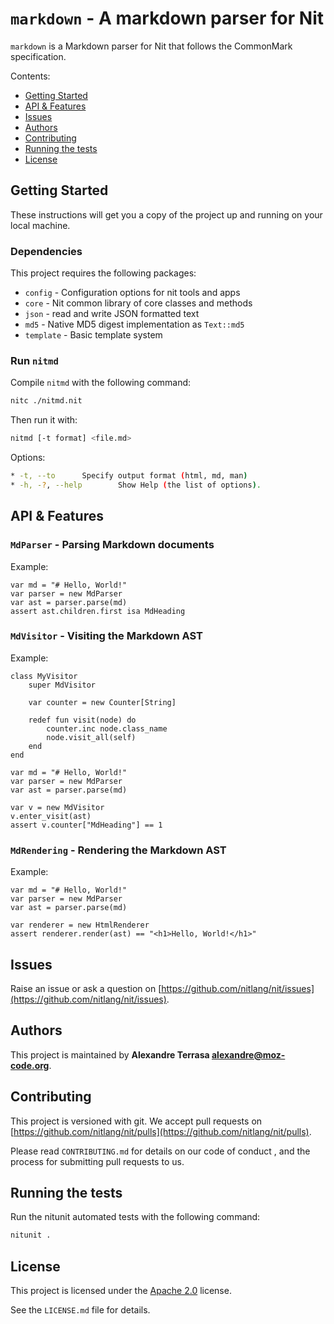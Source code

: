 # `markdown` - A markdown parser for Nit

 `markdown` is a Markdown parser for Nit that follows the CommonMark specification.

Contents:

 * [Getting Started](#Getting-Started)
 * [API & Features](#API-&-features)
 * [Issues](#Issues)
 * [Authors](#Authors)
 * [Contributing](#Contributing)
 * [Running the tests](#Running-the-tests)
 * [License](#License)

## Getting Started

These instructions will get you a copy of the project up and running on your local machine.

### Dependencies

This project requires the following packages:

* `config` - Configuration options for nit tools and apps
* `core` - Nit common library of core classes and methods
* `json` - read and write JSON formatted text
* `md5` - Native MD5 digest implementation as `Text::md5`
* `template` - Basic template system

### Run `nitmd`

Compile `nitmd` with the following command:

~~~bash
nitc ./nitmd.nit
~~~

Then run it with:

~~~bash
nitmd [-t format] <file.md>
~~~

Options:

~~~bash
* -t, --to		Specify output format (html, md, man)
* -h, -?, --help		Show Help (the list of options).
~~~

## API & Features

### `MdParser` - Parsing Markdown documents

Example:

~~~nit
var md = "# Hello, World!"
var parser = new MdParser
var ast = parser.parse(md)
assert ast.children.first isa MdHeading
~~~

### `MdVisitor` - Visiting the Markdown AST

Example:

~~~nit
class MyVisitor
	super MdVisitor

	var counter = new Counter[String]

	redef fun visit(node) do
		counter.inc node.class_name
		node.visit_all(self)
	end
end

var md = "# Hello, World!"
var parser = new MdParser
var ast = parser.parse(md)

var v = new MdVisitor
v.enter_visit(ast)
assert v.counter["MdHeading"] == 1
~~~

### `MdRendering` - Rendering the Markdown AST

Example:

~~~nit
var md = "# Hello, World!"
var parser = new MdParser
var ast = parser.parse(md)

var renderer = new HtmlRenderer
assert renderer.render(ast) == "<h1>Hello, World!</h1>"
~~~

## Issues

Raise an issue or ask a question on [https://github.com/nitlang/nit/issues](https://github.com/nitlang/nit/issues).

## Authors

This project is maintained by **Alexandre Terrasa <alexandre@moz-code.org>**.

## Contributing

This project is versioned with git.
We accept pull requests on [https://github.com/nitlang/nit/pulls](https://github.com/nitlang/nit/pulls).

Please read `CONTRIBUTING.md` for details on our code of conduct , and the
process for submitting pull requests to us.

## Running the tests

Run the nitunit automated tests with the following command:

~~~bash
nitunit .
~~~

## License

This project is licensed under the [Apache 2.0](http://opensource.org/licenses/Apache2.0) license.

See the `LICENSE.md` file for details.

